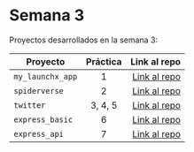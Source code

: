 # Semana 3

Proyectos desarrollados en la semana 3:

| Proyecto           | Práctica |                                                             Link al repo |
| ------------------ | :-------: | -----------------------------------------------------------------------: |
| `my_launchx_app` |     1     | [Link al repo](https://github.com/Kegara/playbook/tree/main/weekly_mission_3/1-Creating_js_projects) |
| `spiderverse`    |     2     | [Link al repo](https://github.com/Kegara/playbook/tree/main/weekly_mission_3/2.-Spiderverse) |
| `twitter`        |  3, 4, 5  | [Link al repo](https://github.com/Kegara/playbook/tree/main/weekly_mission_3/3.-Twitter) |
| `express_basic`  |     6     | [Link al repo](https://github.com/Kegara/playbook/tree/main/weekly_mission_3/4.-ExpressBasic) |
| `express_api`    |     7     | [Link al repo](https://github.com/Kegara/playbook/tree/main/weekly_mission_3/5.-Express_api) |
